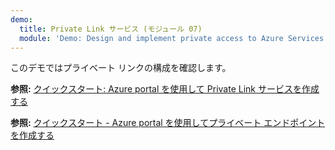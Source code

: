 ```yaml
---
demo:
  title: Private Link サービス (モジュール 07)
  module: 'Demo: Design and implement private access to Azure Services'
---
```

このデモではプライベート リンクの構成を確認します。 

**参照:** [クイックスタート: Azure portal を使用して Private Link サービスを作成する](https://learn.microsoft.com/azure/private-link/create-private-link-service-portal)

**参照:** [クイックスタート - Azure portal を使用してプライベート エンドポイントを作成する](https://learn.microsoft.com/azure/private-link/create-private-endpoint-portal)

